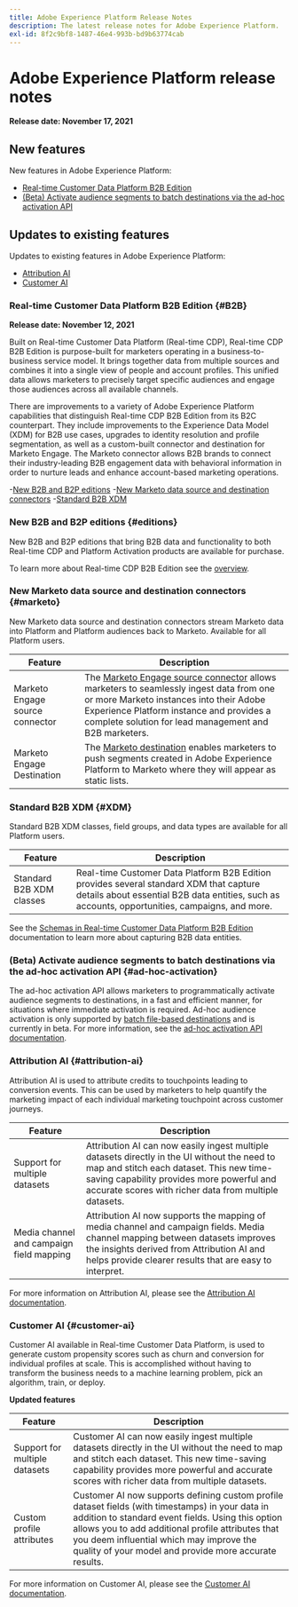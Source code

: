 ```yaml
---
title: Adobe Experience Platform Release Notes
description: The latest release notes for Adobe Experience Platform.
exl-id: 8f2c9bf8-1487-46e4-993b-bd9b63774cab
---
```

# Adobe Experience Platform release notes 

**Release date: November 17, 2021**

## New features

New features in Adobe Experience Platform:

- [Real-time Customer Data Platform B2B Edition](#B2B)
- [(Beta) Activate audience segments to batch destinations via the ad-hoc activation API](#ad-hoc-activation)

## Updates to existing features

Updates to existing features in Adobe Experience Platform:

- [Attribution AI](#attribution-ai)
- [Customer AI](#customer-ai)

### Real-time Customer Data Platform B2B Edition {#B2B}

**Release date: November 12, 2021**

Built on Real-time Customer Data Platform (Real-time CDP), Real-time CDP B2B Edition is purpose-built for marketers operating in a business-to-business service model. It brings together data from multiple sources and combines it into a single view of people and account profiles. This unified data allows marketers to precisely target specific audiences and engage those audiences across all available channels.

There are improvements to a variety of Adobe Experience Platform capabilities that distinguish Real-time CDP B2B Edition from its B2C counterpart. They include improvements to the Experience Data Model (XDM) for B2B use cases, upgrades to identity resolution and profile segmentation, as well as a custom-built connector and destination for Marketo Engage. The Marketo connector allows B2B brands to connect their industry-leading B2B engagement data with behavioral information in order to nurture leads and enhance account-based marketing operations.

-[New B2B and B2P editions](#editions)
-[New Marketo data source and destination connectors](#marketo)
-[Standard B2B XDM](#XDM)

### New B2B and B2P editions {#editions}

New B2B and B2P editions that bring B2B data and functionality to both Real-time CDP and Platform Activation products are available for purchase.

To learn more about Real-time CDP B2B Edition see the [overview](../../rtcdp/overview.md).

### New Marketo data source and destination connectors {#marketo}

New Marketo data source and destination connectors stream Marketo data into Platform and Platform audiences back to Marketo. Available for all Platform users.

| Feature  | Description |
|----------|-------------|
| Marketo Engage source connector | The [Marketo Engage source connector](../../sources/connectors/adobe-applications/marketo/marketo.md) allows marketers to seamlessly ingest data from one or more Marketo instances into their Adobe Experience Platform instance and provides a complete solution for lead management and B2B marketers. |
| Marketo Engage Destination      | The [Marketo destination](../../destinations/catalog/adobe/marketo-engage.md) enables marketers to push segments created in Adobe Experience Platform to Marketo where they will appear as static lists. |

### Standard B2B XDM {#XDM}

Standard B2B XDM classes, field groups, and data types are available for all Platform users.

| Feature   | Description  |
|-----------|--------------|
| Standard B2B XDM classes | Real-time Customer Data Platform B2B Edition provides several standard XDM that capture details about essential B2B data entities, such as accounts, opportunities, campaigns, and more. |

See the [Schemas in Real-time Customer Data Platform B2B Edition](../../rtcdp/schemas/b2b.md) documentation to learn more about capturing B2B data entities.

### (Beta) Activate audience segments to batch destinations via the ad-hoc activation API {#ad-hoc-activation}

The ad-hoc activation API allows marketers to programmatically activate audience segments to destinations, in a fast and efficient manner, for situations where immediate activation is required. Ad-hoc audience activation is only supported by [batch file-based destinations](../../destinations/destination-types.md#file-based) and is currently in beta. For more information, see the [ad-hoc activation API documentation](../../destinations/api/ad-hoc-activation-api.md).

### Attribution AI {#attribution-ai}

Attribution AI is used to attribute credits to touchpoints leading to conversion events. This can be used by marketers to help quantify the marketing impact of each individual marketing touchpoint across customer journeys.

| Feature   | Description   |
|-----------|---------------|
| Support for multiple datasets | Attribution AI can now easily ingest multiple datasets directly in the UI without the need to map and stitch each dataset. This new time-saving capability provides more powerful and accurate scores with richer data from multiple datasets. |
| Media channel and campaign field mapping | Attribution AI now supports the mapping of media channel and campaign fields. Media channel mapping between datasets improves the insights derived from Attribution AI and helps provide clearer results that are easy to interpret. |

For more information on Attribution AI, please see the [Attribution AI documentation](../../intelligent-services/attribution-ai/overview.md).

### Customer AI {#customer-ai}

Customer AI available in Real-time Customer Data Platform, is used to generate custom propensity scores such as churn and conversion for individual profiles at scale. This is accomplished without having to transform the business needs to a machine learning problem, pick an algorithm, train, or deploy.

**Updated features**

| Feature   | Description |
|-----------|-------------|
| Support for multiple datasets | Customer AI can now easily ingest multiple datasets directly in the UI without the need to map and stitch each dataset. This new time-saving capability provides more powerful and accurate scores with richer data from multiple datasets.  |
| Custom profile attributes     | Customer AI now supports defining custom profile dataset fields (with timestamps) in your data in addition to standard event fields. Using this option allows you to add additional profile attributes that you deem influential which may improve the quality of your model and provide more accurate results. |

For more information on Customer AI, please see the [Customer AI documentation](../../intelligent-services/customer-ai/overview.md).
